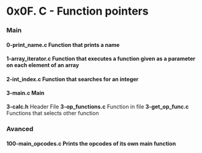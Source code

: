 # 0x0F. C - Function pointers
### Main
#### **0-print_name.c** Function that prints a name
#### **1-array_iterator.c** Function that executes a function given as a parameter on each element of an array
#### **2-int_index.c** Function that searches for an integer
#### **3-main.c** Main
**3-calc.h** Header File 
**3-op_functions.c** Function in file
**3-get_op_func.c** Functions that selects other function 
### Avanced
#### **100-main_opcodes.c**  Prints the opcodes of its own main function
